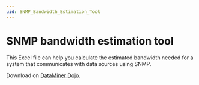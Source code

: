 ```yaml
---
uid: SNMP_Bandwidth_Estimation_Tool
---
```


# SNMP bandwidth estimation tool

This Excel file can help you calculate the estimated bandwidth needed for a system that communicates with data sources using SNMP.

Download on [DataMiner Dojo](https://community.dataminer.services/download/snmpbwestimate_rev0001-xlsx/).
